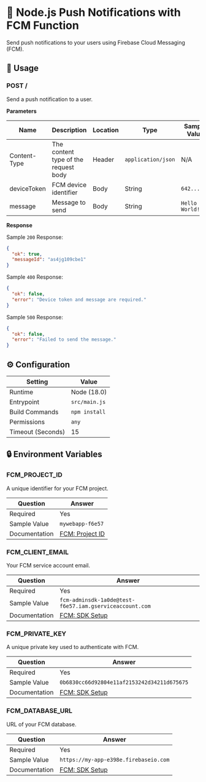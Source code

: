 # 🔔 Node.js Push Notifications with FCM Function

Send push notifications to your users using Firebase Cloud Messaging (FCM).

## 🧰 Usage

### POST /

Send a push notification to a user.

**Parameters**

| Name         | Description                          | Location | Type               | Sample Value   |
| ------------ | ------------------------------------ | -------- | ------------------ | -------------- |
| Content-Type | The content type of the request body | Header   | `application/json` | N/A            |
| deviceToken  | FCM device identifier                | Body     | String             | `642...7cd`    |
| message      | Message to send                      | Body     | String             | `Hello World!` |

**Response**

Sample `200` Response:

```json
{
  "ok": true,
  "messageId": "as4jg109cbe1"
}
```

Sample `400` Response:

```json
{
  "ok": false,
  "error": "Device token and message are required."
}
```

Sample `500` Response:

```json
{
  "ok": false,
  "error": "Failed to send the message."
}
```

## ⚙️ Configuration

| Setting           | Value         |
| ----------------- | ------------- |
| Runtime           | Node (18.0)   |
| Entrypoint        | `src/main.js` |
| Build Commands    | `npm install` |
| Permissions       | `any`         |
| Timeout (Seconds) | 15            |

## 🔒 Environment Variables

### FCM_PROJECT_ID

A unique identifier for your FCM project.

| Question      | Answer                                                                             |
| ------------- | ---------------------------------------------------------------------------------- |
| Required      | Yes                                                                                |
| Sample Value  | `mywebapp-f6e57`                                                                   |
| Documentation | [FCM: Project ID](https://firebase.google.com/docs/projects/learn-more#project-id) |

### FCM_CLIENT_EMAIL

Your FCM service account email.

| Question      | Answer                                                                                                       |
| ------------- | ------------------------------------------------------------------------------------------------------------ |
| Required      | Yes                                                                                                          |
| Sample Value  | `fcm-adminsdk-1a0de@test-f6e57.iam.gserviceaccount.com`                                                      |
| Documentation | [FCM: SDK Setup](https://firebase.google.com/docs/admin/setup#initialize_the_sdk_in_non-google_environments) |

### FCM_PRIVATE_KEY

A unique private key used to authenticate with FCM.

| Question      | Answer                                                                                                       |
| ------------- | ------------------------------------------------------------------------------------------------------------ |
| Required      | Yes                                                                                                          |
| Sample Value  | `0b6830cc66d92804e11af2153242d34211d675675`                                                                  |
| Documentation | [FCM: SDK Setup](https://firebase.google.com/docs/admin/setup#initialize_the_sdk_in_non-google_environments) |

### FCM_DATABASE_URL

URL of your FCM database.

| Question      | Answer                                                                                                       |
| ------------- | ------------------------------------------------------------------------------------------------------------ |
| Required      | Yes                                                                                                          |
| Sample Value  | `https://my-app-e398e.firebaseio.com`                                                                        |
| Documentation | [FCM: SDK Setup](https://firebase.google.com/docs/admin/setup#initialize_the_sdk_in_non-google_environments) |

